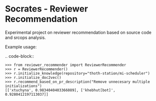 # Socrates - Reviewer Recommendation

Experimental project on reviewer recommendation based on source code and srcops analysis.

Example usage:

.. code-block::

    >>> from reviewer_recommender import ReviewerRecommender
    >>> r = ReviewerRecommender()
    >>> r.initialize_knowledge(repository="thoth-station/mi-scheduler")
    >>> r.initialize_doc2vec()
    >>> r.recommend_based_on_pr_description("Remove unnecesary multiple initializations")
    [['xtuchyna', 0.9834040403366089], ['khebhut[bot]', 0.9280412197113037]]
